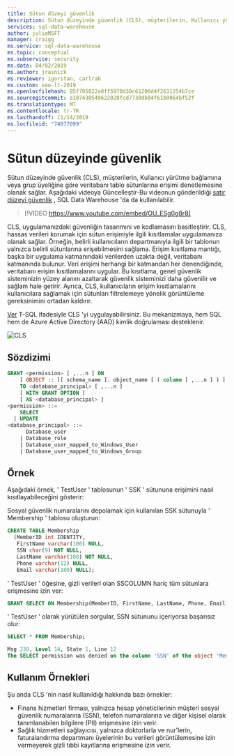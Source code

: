 ```yaml
---
title: Sütun düzeyi güvenlik
description: Sütun düzeyinde güvenlik (CLS), müşterilerin, Kullanıcı yürütme bağlamına veya grup üyeliğine göre veritabanı tablo sütunlarına erişimi denetlemesine olanak sağlar. CLS, uygulamanızdaki güvenliğin tasarımını ve kodlamasını basitleştirir. CLS, sütun erişimi üzerinde kısıtlamalar uygulamanıza olanak sağlar.
services: sql-data-warehouse
author: julieMSFT
manager: craigg
ms.service: sql-data-warehouse
ms.topic: conceptual
ms.subservice: security
ms.date: 04/02/2019
ms.author: jrasnick
ms.reviewer: igorstan, carlrab
ms.custom: seo-lt-2019
ms.openlocfilehash: 85f705022a0ff5970d30c61206d4f2631254b7ce
ms.sourcegitcommit: a107430549622028fcd7730db84f61b0064bf52f
ms.translationtype: MT
ms.contentlocale: tr-TR
ms.lasthandoff: 11/14/2019
ms.locfileid: "74077099"
---
```

# <a name="column-level-security"></a>Sütun düzeyinde güvenlik
Sütun düzeyinde güvenlik (CLS), müşterilerin, Kullanıcı yürütme bağlamına veya grup üyeliğine göre veritabanı tablo sütunlarına erişimi denetlemesine olanak sağlar.
Aşağıdaki videoya Güncelleştir-Bu videonun gönderildiği [satır düzeyi güvenlik](/sql/relational-databases/security/row-level-security?toc=%2Fazure%2Fsql-data-warehouse%2Ftoc&view=sql-server-2017) , SQL Data Warehouse 'da da kullanılabilir. 
> [!VIDEO https://www.youtube.com/embed/OU_ESg0g8r8]

CLS, uygulamanızdaki güvenliğin tasarımını ve kodlamasını basitleştirir. CLS, hassas verileri korumak için sütun erişimiyle ilgili kısıtlamalar uygulamanıza olanak sağlar. Örneğin, belirli kullanıcıların departmanıyla ilgili bir tablonun yalnızca belirli sütunlarına erişebilmesini sağlama. Erişim kısıtlama mantığı, başka bir uygulama katmanındaki verilerden uzakta değil, veritabanı katmanında bulunur. Veri erişimi herhangi bir katmandan her denendiğinde, veritabanı erişim kısıtlamalarını uygular. Bu kısıtlama, genel güvenlik sisteminizin yüzey alanını azaltarak güvenlik sisteminizi daha güvenilir ve sağlam hale getirir. Ayrıca, CLS, kullanıcıların erişim kısıtlamalarını kullanıcılara sağlamak için sütunları filtrelemeye yönelik görüntüleme gereksinimini ortadan kaldırır.

[Ver](https://docs.microsoft.com/sql/t-sql/statements/grant-transact-sql) T-SQL ifadesiyle CLS 'yi uygulayabilirsiniz. Bu mekanizmaya, hem SQL hem de Azure Active Directory (AAD) kimlik doğrulaması desteklenir.

![CLS](./media/column-level-security/cls.png)

## <a name="syntax"></a>Sözdizimi

```sql
GRANT <permission> [ ,...n ] ON
    [ OBJECT :: ][ schema_name ]. object_name [ ( column [ ,...n ] ) ]
    TO <database_principal> [ ,...n ]
    [ WITH GRANT OPTION ]
    [ AS <database_principal> ]
<permission> ::=
    SELECT
  | UPDATE
<database_principal> ::=
      Database_user
    | Database_role
    | Database_user_mapped_to_Windows_User
    | Database_user_mapped_to_Windows_Group
```

## <a name="example"></a>Örnek
Aşağıdaki örnek, ' TestUser ' tablosunun ' SSK ' sütununa erişimini nasıl kısıtlayabileceğini gösterir:

Sosyal güvenlik numaralarını depolamak için kullanılan SSK sütunuyla ' Membership ' tablosu oluşturun:

```sql
CREATE TABLE Membership
  (MemberID int IDENTITY,
   FirstName varchar(100) NULL,
   SSN char(9) NOT NULL,
   LastName varchar(100) NOT NULL,
   Phone varchar(12) NULL,
   Email varchar(100) NULL);
```

' TestUser ' öğesine, gizli verileri olan SSCOLUMN hariç tüm sütunlara erişmesine izin ver:

```sql
GRANT SELECT ON Membership(MemberID, FirstName, LastName, Phone, Email) TO TestUser;
```

' TestUser ' olarak yürütülen sorgular, SSN sütununu içeriyorsa başarısız olur:

```sql
SELECT * FROM Membership;

Msg 230, Level 14, State 1, Line 12
The SELECT permission was denied on the column 'SSN' of the object 'Membership', database 'CLS_TestDW', schema 'dbo'.
```

## <a name="use-cases"></a>Kullanım Örnekleri
Şu anda CLS 'nin nasıl kullanıldığı hakkında bazı örnekler:
- Finans hizmetleri firması, yalnızca hesap yöneticilerinin müşteri sosyal güvenlik numaralarına (SSN), telefon numaralarına ve diğer kişisel olarak tanımlanabilen bilgilere (PII) erişmesine izin verir.
- Sağlık hizmetleri sağlayıcısı, yalnızca doktorlarla ve nur'lerin, faturalandırma departmanı üyelerinin bu verileri görüntülemesine izin vermeyerek gizli tıbbi kayıtlarına erişmesine izin verir.
